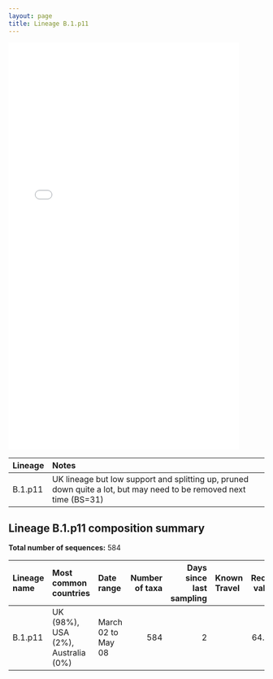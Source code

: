 ```yaml
---
layout: page
title: Lineage B.1.p11
---
```




<embed src="../assets/images/B.1.p11.pdf" type="application/pdf" width="90%" height="800px" />


| Lineage | Notes |
|:-----|:-----|
| B.1.p11 | UK lineage but low support and splitting up, pruned down quite a lot, but may need to be removed next time (BS=31) |

<h2>Lineage B.1.p11 composition summary </h2>

<strong>Total number of sequences:</strong> 584

| Lineage name | Most common countries | Date range | Number of taxa |  Days since last sampling | Known Travel | Recall value |
|:-----|:-----|:-------|-------:|-------:|:---------|--------:|
| B.1.p11 | UK (98%), USA (2%), Australia (0%) | March 02 to May 08 | 584 | 2 |  | 64.82 |
